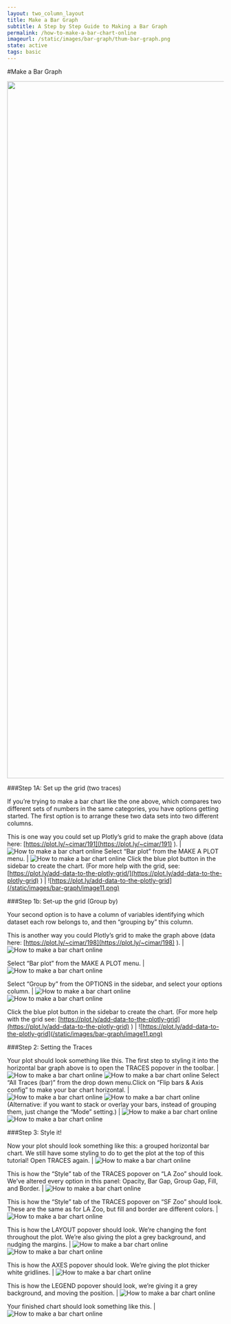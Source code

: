 ```yaml
---
layout: two_column_layout
title: Make a Bar Graph
subtitle: A Step by Step Guide to Making a Bar Graph
permalink: /how-to-make-a-bar-chart-online
imageurl: /static/images/bar-graph/thum-bar-graph.png
state: active
tags: basic
---
```


#Make a Bar Graph

<div>
    <a href="https://plot.ly/~cimar/197/" target="_blank" title="LA Zoo vs SF Zoo" style="display: block; text-align: center;"><img src="https://plot.ly/~cimar/197.png" alt="LA Zoo vs SF Zoo" style="max-width: 100%;width: 1619px;"  width="1619" onerror="this.onerror=null;this.src='https://plot.ly/404.png';" /></a>
    <script data-plotly="cimar:197" src="https://plot.ly/embed.js" async></script>
</div>

###Step 1A: Set up the grid (two traces)

If you’re trying to make a bar chart like the one above, which compares two different sets of numbers in the same categories, you have options getting started.
The first option is to arrange these two data sets into two different columns.

This is one way you could set up Plotly’s grid to make the graph above (data here: [https://plot.ly/~cimar/191](https://plot.ly/~cimar/191) ). | ![How to make a bar chart online](/static/images/bar-graph/image15.png)
Select “Bar plot” from the MAKE A PLOT menu. | ![How to make a bar chart online](/static/images/bar-graph/image02.png)
Click the blue plot button in the sidebar to create the chart.  (For more help with the grid, see: [https://plot.ly/add-data-to-the-plotly-grid/](https://plot.ly/add-data-to-the-plotly-grid) ) | ![https://plot.ly/add-data-to-the-plotly-grid](/static/images/bar-graph/image11.png)

###Step 1b: Set-up the grid (Group by)

Your second option is to have a column of variables identifying which dataset each row belongs to, and then “grouping by” this column.

This is another way you could Plotly’s grid to make the graph above (data here: [https://plot.ly/~cimar/198](https://plot.ly/~cimar/198) ). | ![How to make a bar chart online](/static/images/bar-graph/image21.png)

Select “Bar plot” from the MAKE A PLOT menu.  |  ![How to make a bar chart online](/static/images/bar-graph/image19.png)

Select “Group by” from the OPTIONS in the sidebar, and select your options column. | ![How to make a bar chart online](/static/images/bar-graph/image12.png) ![How to make a bar chart online](/static/images/bar-graph/image06.png)

Click the blue plot button in the sidebar to create the chart.  (For more help with the grid see: [https://plot.ly/add-data-to-the-plotly-grid](https://plot.ly/add-data-to-the-plotly-grid) ) | ![https://plot.ly/add-data-to-the-plotly-grid](/static/images/bar-graph/image11.png)

###Step 2: Setting the Traces

Your plot should look something like this.  The first step to styling it into the horizontal bar graph above is to open the TRACES popover in the toolbar. | ![How to make a bar chart online](/static/images/bar-graph/image20.png) ![How to make a bar chart online](/static/images/bar-graph/screen1.png)
Select &#8220;All Traces (bar)&#8221; from the drop down menu.Click on &#8220;Flip bars &amp; Axis config&#8221; to make your bar chart horizontal. | ![How to make a bar chart online](/static/images/bar-graph/screen2.png) ![How to make a bar chart online](/static/images/bar-graph/screen3.png)
(Alternative: if you want to stack or overlay your bars, instead of grouping them, just change the &#8220;Mode&#8221; setting.) | ![How to make a bar chart online](/static/images/bar-graph/image04.png) ![How to make a bar chart online](/static/images/bar-graph/image23.png)

###Step 3: Style it!

Now your plot should look something like this: a grouped horizontal bar chart. We still have some styling to do to get the plot at the top of this tutorial! Open TRACES again. | ![How to make a bar chart online](/static/images/bar-graph/image00.png)

This is how the “Style” tab of the TRACES popover on “LA Zoo” should look. We’ve altered every option in this panel: Opacity, Bar Gap, Group Gap, Fill, and Border. | ![How to make a bar chart online](/static/images/bar-graph/screen4.png)

This is how the “Style” tab of the TRACES popover on “SF Zoo” should look. These are the same as for LA Zoo, but fill and border are different colors. | ![How to make a bar chart online](/static/images/bar-graph/screen5.png)

This is how the LAYOUT popover should look. We’re changing the font throughout the plot.  We’re also giving the plot a grey background, and nudging the margins. | ![How to make a bar chart online](/static/images/bar-graph/image07.png) ![How to make a bar chart online](/static/images/bar-graph/image13.png)

This is how the AXES popover should look.  We’re giving the plot thicker white gridlines. | ![How to make a bar chart online](/static/images/bar-graph/screen6.png)

This is how the LEGEND popover should look, we’re giving it a grey background, and moving the position. | ![How to make a bar chart online](/static/images/bar-graph/screen7.png)

Your finished chart should look something like this. | ![How to make a bar chart online](/static/images/bar-graph/image22.png)
